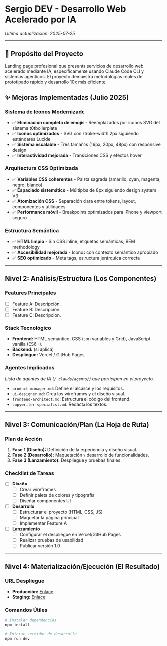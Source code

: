 # Sergio DEV - Desarrollo Web Acelerado por IA

*Última actualización: 2025-07-25*

---

## 🎯 Propósito del Proyecto

Landing page profesional que presenta servicios de desarrollo web acelerado mediante IA, específicamente usando Claude Code CLI y sistemas agénticos. El proyecto demuestra metodologías reales de prototipado rápido y desarrollo 10x más eficiente.

## ✨ Mejoras Implementadas (Julio 2025)

### Sistema de Iconos Modernizado
- ✅ **Eliminación completa de emojis** - Reemplazados por iconos SVG del sistema t0tboilerplate
- ✅ **Iconos optimizados** - SVG con stroke-width 2px siguiendo estándares Lucide
- ✅ **Sistema escalable** - Tres tamaños (16px, 20px, 48px) con responsive design
- ✅ **Interactividad mejorada** - Transiciones CSS y efectos hover

### Arquitectura CSS Optimizada
- ✅ **Variables CSS coherentes** - Paleta sagrada (amarillo, cyan, magenta, negro, blanco)
- ✅ **Espaciado sistemático** - Múltiplos de 8px siguiendo design system V3
- ✅ **Atomización CSS** - Separación clara entre tokens, layout, componentes y utilidades
- ✅ **Performance móvil** - Breakpoints optimizados para iPhone y viewport seguro

### Estructura Semántica
- ✅ **HTML limpio** - Sin CSS inline, etiquetas semánticas, BEM methodology
- ✅ **Accesibilidad mejorada** - Iconos con contexto semántico apropiado
- ✅ **SEO optimizado** - Meta tags, estructura jerárquica correcta

---

## Nivel 2: Análisis/Estructura (Los Componentes)

### Features Principales
- [ ] Feature A: Descripción.
- [ ] Feature B: Descripción.
- [ ] Feature C: Descripción.

### Stack Tecnológico
- **Frontend:** HTML semántico, CSS (con variables y Grid), JavaScript vanilla (ES6+).
- **Backend:** (si aplica)
- **Despliegue:** Vercel / GitHub Pages.

### Agentes Implicados
*Lista de agentes de IA (`/.claude/agents/`) que participan en el proyecto.*
- `product-manager.md`: Define el alcance y los requisitos.
- `ui-designer.md`: Crea los wireframes y el diseño visual.
- `frontend-architect.md`: Estructura el código del frontend.
- `copywriter-specialist.md`: Redacta los textos.

---

## Nivel 3: Comunicación/Plan (La Hoja de Ruta)

### Plan de Acción
1.  **Fase 1 (Diseño):** Definición de la experiencia y diseño visual.
2.  **Fase 2 (Desarrollo):** Maquetación y desarrollo de funcionalidades.
3.  **Fase 3 (Lanzamiento):** Despliegue y pruebas finales.

### Checklist de Tareas
- [ ] **Diseño**
    - [ ] Crear wireframes
    - [ ] Definir paleta de colores y tipografía
    - [ ] Diseñar componentes UI
- [ ] **Desarrollo**
    - [ ] Estructurar el proyecto (HTML, CSS, JS)
    - [ ] Maquetar la página principal
    - [ ] Implementar Feature A
- [ ] **Lanzamiento**
    - [ ] Configurar el despliegue en Vercel/GitHub Pages
    - [ ] Realizar pruebas de usabilidad
    - [ ] Publicar versión 1.0

---

## Nivel 4: Materialización/Ejecución (El Resultado)

### URL Despliegue
- **Producción:** [Enlace](https://)
- **Staging:** [Enlace](https://)

### Comandos Útiles
```bash
# Instalar dependencias
npm install

# Iniciar servidor de desarrollo
npm run dev
```

